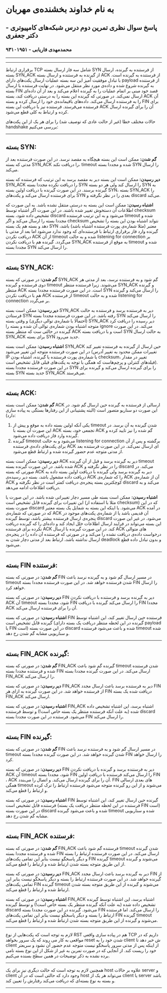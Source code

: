 # به نام خداوند بخشنده‌ی مهربان
## پاسخ سوال نظری تمرین دوم درس شبکه‌های کامپیوتری - دکتر جعفری
### محمدمهدی فاریابی - ۹۳۱۰۱۹۵۱

---

---
برقراری ارتباط TCP شامل سه فاز ارسال بسته‌ SYN از فرستنده به گیرنده، ارسال بسته‌ SYN_ACK از گیرنده به فرستنده و ارسال بسته‌ ACK از فرستنده به گیرنده است. با تبادل موفقیت آمیز این سه بسته‌ عملیات ارسال پکت‌های دارای payload از فرستنده به گیرنده شروع شده و داده‌ی مورد نظر منتقل می‌شود. در نهایت فرستنده با ارسال بسته‌ FIN قصد خود مبنی بر اتمام عملیات را به گیرنده اعلام می‌کند و بعد از آن داده‌ای ارسال نمی‌کند. در صورتی که گیرنده این بسته‌ را به درستی دریافت کند، بسته‌ ACK آن را به فرستنده ارسال می‌کند. داده‌های باقیمانده‌ی خود را ارسال کرده و بسته‌ FIN برای فرستنده می‌فرستد. فرستنده نیز با دریافت این بسته‌ ACK آن را برای گیرنده ارسال کرده و ارتباط به کلی قطع می‌شود.

حالات مختلف خطا (غیر از حالت عادی که توصیف شد) را برای هر یک از این پکت‌های handshake بررسی می‌کنیم:

---

## بسته‌ SYN:
 
**گم شدن:** ممکن است این بسته‌ هیچگاه به مقصد نرسد. در این صورت فرستنده بعد از مدتی که بسته‌ SYN_ACK را دریافت نکند، timeout شده و مجددا بسته‌ SYN را ارسال می‌کند.

**دیر رسیدن:** ممکن است این بسته‌ دیر به مقصد برسد به این ترتیب که فرستنده که بسته‌ SYN_ACK را دریافت نکرده مجددا بسته‌ SYN را ارسال کند ولی هر دو بسته‌ SYN به گیرنده برسند. در این صورت گیرنده با دریافت اولین بسته‌ SYN، بسته‌ SYN_ACK را برای فرستنده ارسال می‌کند و پکت‌های SYN بعدی را در نظر نگرفته و discard می‌کند.

**اشتباه رسیدن:** ممکن است این بسته‌ به درستی منتقل نشده باشد. به این صورت که اطلاعات آن دستخوش تغییر شده باشند. در این صورت اگر اشتباه توسط checksum تشخیص داده شود، بسته‌ discard می‌شود و به این ترتیب فرستنده timeout شده و مجددا بسته‌ را ارسال می‌کند و اگر checksum نتواند اشتباه بودن این بسته‌ را تشخیص دهد و بسته‌ هم یک بسته‌ SYN معتبر (مثلا شماره‌ی پورت فرستنده اشتباه باشد) باشد، گیرنده وارد فاز برقراری ارتباط با فرستنده‌ای که وجود ندارد می‌شود اما بعد از مدتی با دریافت نکردن ACK از آن timeout شده و به حالت listening for connection بر می‌گردد. گیرنده هم با دریافت نکردن SYN_ACK به موقع از فرستنده timeout شده و مجددا بسته‌ SYN را ارسال می‌کند.

---

## بسته‌ SYN_ACK: 

**گم شدن:** در صورتی که بسته‌ SYN_ACK گم شود و به فرستنده نرسد، بعد از مدتی هر دوی فرستنده و گیرنده timeout  می‌شوند. زیرا فرستنده منتظر SYN_ACK و گیرنده منتظر ACK است. در این صورت فرستنده مجددا بسته‌ SYN را ارسال می‌کند و گیرنده هم با دریافت نکردن ACK از فرستنده timeout شده و به حالت listening for connection بر می‌گردد.

**دیر رسیدن:** ممکن است بسته‌ SYN_ACK دیر به فرستنده برسد و فرستنده به حالت فرستادن SYN رفته باشد. در این صورت فرستنده مجددا بسته‌ SYN را ارسال می‌کند (احتمالا با شماره‌ی توالی دیگری) و وقتی بسته‌ SYN_ACK دیر رسیده را دریافت کرد متوجه اشتباه بودن شماره‌ی توالی آن شده و بسته‌ را ignore می‌کند. در این صورت گیرنده در حالتی ست که منتظر بسته‌ ACK است و با دریافت بسته‌ SYN به حالت ارسال SYN_ACK برای بسته‌ SYN جدید می‌رود.

**اشتباه رسیدن:** ممکن است بسته‌ SYN_ACK حین ارسال از گیرنده به فرستنده تغییر کند در این صورت فرستنده متوجه این تغییر می‌شود (تغییرات ممکن محدود به تغییر آدرس IP یا شماره‌ی پورت فرستنده یا گیرنده، اشتباه بودن checksum، تغییر در مقدار فیلدهای کنترلی و پرچم‌هاست که همگی با توجه به پکت‌های قبلی قابل تشخیص است). در این صورت فرستنده مجددا بسته‌ SYN را برای گیرنده ارسال می‌کند و گیرنده برای بسته‌ SYN جدید بسته‌ SYN_ACK می‌فرستد.

---

## بسته‌ ACK: 

**گم شدن:** ممکن است بسته‌ ACK ارسالی از فرستنده به گیرنده حین ارسال گم شود. در این صورت دو سناریو متصور است (البته پشتیبانی از این رفتارها بستگی به پیاده سازی دارد):
1.	یکی آنکه اولین بسته‌ داده به موقع و پیش از timeout شدن گیرنده به آن برسد. در این صورت آن بسته‌ با ACK تجمعی خود، بسته‌ ACK گم شده را نیز تایید کرده و گیرنده وارد فاز دریافت داده می‌شود.
2.	گیرنده timeout می‌شود و به حالت listening for connection برگشته و پس از آن برای پکت‌های داده‌ی فرستنده ACK ای ارسال نمی‌کند. در این صورت فرستنده بعد از مدتی متوجه عدم حضور گیرنده شده و ارتباط قطع می‌شود.


**دیر رسیدن:** ممکن است بسته‌ ACK دیر به گیرنده برسد و قبل از آن گیرنده timeout  شده باشد. در این صورت گیرنده بسته‌ ACK را در نظر نگرفته و discard می‌کند. در صورتی که بسته‌ ACK دیر به گیرنده برسد ولی گیرنده با دریافت اولین بسته‌ داده به دریافت داده مشغول باشد، بسته‌ دیر رسیده‌ی ACK را که شماره‌ی ACK آن از شماره‌ی ACK کوچکترین بسته‌ پنجره‌ی دریافت کمتر است در نظر نگرفته و discard می‌کند و به دریافت اطلاعات ادامه می‌دهد.

**اشتباه رسیدن:** ممکن است بسته‌ طی مسیر دچار تغییراتی شده باشد. در این صورت یا این تغییرات برای گیرنده قابل تشخیص است (مثلا با استفاده از checksum) که در این صورت بسته‌ discard می‌شود. یا اینکه این بسته‌ به شمایل یک بسته‌ معتبر ACK در آمده که در صورتی که شماره‌ی ACK آن قدیمی باشد یا از شماره‌ی  پکت‌های موجود در پنجره‌ی ارسال فرستنده بیشتر باشد، توسط گیرنده discard می‌شود. در غیر این صورت این بسته‌ می‌تواند در فرایند ارسال اطلاعات خلل ایجاد کند و داده‌ای را که گیرنده دریافت نکرده برای فرستنده ACK کند. در این صورت گیرنده با ارسال ACK های متوالی درخواست داده‌ی دریافت نشده را می‌کند و در صورتی که فرستنده آن داده را در پنجره‌ی ارسال نداشته باشد، ارتباط بعد از مدتی دچار شدن به deadlock و بدون تبادل داده قطع می‌شود. 

---

## بسته‌ FIN فرستنده: 

**گم شدن:** در صورتی که بسته‌ FIN در مسیر ارسال گم شود و به گیرنده نرسد باعث timeout شدن فرستنده خواهد شد. در این صورت فرستنده مجددا بسته‌ FIN را ارسال خواهد کرد.

**دیر رسیدن:** در صورتی که بسته‌ FIN دیر به گیرنده برسد و فرستنده با دریافت نکردن ACK آن timeout شود، مجددا بسته‌ FIN را ارسال می‌کند گیرنده با دریافت FIN مجددا ACK آن را برای فرستنده ارسال می‌کند.

**اشتباه رسیدن:** در صورتی که بسته‌ FIN فرستنده حین ارسال تغییر کند، این اشتباه توسط گیرنده قابل تشخیص است (گیرنده در این لحظه منتظر دریافت یک بسته‌ دارای payload یا FIN است) در این صورت بسته‌ discard شده و باعث می‌شود فرستنده timeout شده و سناریویی مشابه گم شدن رخ دهد.

---

## بسته‌ FIN_ACK گیرنده: 

**گم شدن:** در صورتی که بسته‌ FIN_ACK گیرنده گم شود باعث timeout شدن فرستنده شده و فرستنده مجددا بسته‌ FIN ارسال می‌کند. در این صورت گیرنده مجددا بسته‌ FIN_ACK را ارسال می‌کند.

**دیر رسیدن:** در صورتی که بسته‌ FIN_ACK دیر به فرستنده برسد باعث ارسال مجدد FIN از فرستنده خواهد شد. در این صورت گیرنده به ازای هر FIN دریافت شده یک بسته‌ FIN_ACK ارسال می‌کند.

**اشتباه رسیدن:** در صورتی که بسته‌ FIN_ACK اشتباه برسد، این اشتباه تشخیص داده شده (به علت آنکه فرستنده منتظر یک بسته‌ خاص است!) و توسط فرستنده discard  می‌شود. فرستنده در این صورت مجددا بسته‌ FIN را ارسال می‌کند.

---

## بسته‌ FIN گیرنده: 

**گم شدن:** در صورتی که بسته‌ FIN در مسیر ارسال گم شود و به فرستنده نرسد باعث timeout شدن گیرنده خواهد شد. در این صورت گیرنده مجددا بسته‌ FIN را ارسال خواهد کرد.

**دیر رسیدن:** در صورتی که بسته‌ FIN دیر به فرستنده برسد و گیرنده با دریافت نکردن ACK آن timeout شود، مجددا بسته‌ FIN را ارسال می‌کند فرستنده با دریافت اولین FIN ، ACK آن را برای گیرنده ارسال می‌کند. و اتصال را می‌بندد. FIN های بعدی ارسالی همگی timeout می‌شوند و از این رو گیرنده متوجه می‌شود فرستنده ارتباط را ترک کرده و ارتباط را قطع می‌کند.

**اشتباه رسیدن:** در صورتی که بسته‌ FIN گیرنده حین ارسال تغییر کند، این اشتباه توسط فرستنده قابل تشخیص است (فرستنده در این لحظه منتظر دریافت یک بسته‌ FIN است) در این صورت بسته‌ discard شده و باعث می‌شود گیرنده timeout شده و سناریویی مشابه گم شدن رخ دهد.

---

## بسته‌ FIN_ACK فرستنده:

**گم شدن:** در صورتی که بسته‌ FIN_ACK فرستنده گم شود باعث timeout شدن گیرنده شده و فرستنده مجددا بسته‌ FIN ارسال می‌کند. در این صورت فرستنده ارتباط را بسته و دیگر پاسخگو نیست بنابر این تمامی پکت‌های FIN گیرنده timeout می‌شوند و گیرنده از این طریق متوجه بسته شدن ارتباط شده و ارتباط را قطع می‌کند.

**دیر رسیدن:** در صورتی که بسته‌ FIN_ACK دیر به گیرنده برسد باعث ارسال مجدد FIN از گیرنده خواهد شد. در این صورت فرستنده ارتباط را بسته و دیگر پاسخگو نیست بنابر این تمامی پکت‌های FIN گیرنده timeout می‌شوند و گیرنده از این طریق متوجه بسته شدن ارتباط شده و ارتباط را قطع می‌کند.

**اشتباه رسیدن:** در صورتی که بسته‌ FIN_ACK اشتباه برسد، این اشتباه توسط گیرنده تشخیص داده شده (به علت آنکه گیرنده منتظر یک بسته‌ خاص است!) و توسط گیرنده discard  می‌شود. گیرنده در این صورت مجددا بسته‌ FIN را ارسال می‌کند. اما فرستنده ارتباط را بسته و دیگر پاسخگو نیست بنابر این تمامی پکت‌های FIN گیرنده timeout می‌شوند و گیرنده از این طریق متوجه بسته شدن ارتباط شده و ارتباط را قطع می‌کند.

---

لازم به توجه است که پکت‌هایی از نوع  RST هم در پیاده سازی واقعی TCP داریم که در مواقعی به کار می روند که یک سرور بخواهد reset شدن خود را به client ش خبر دهد تا client از اینکه پس از مدتی سرور پاسخگو نیست متوجه عدم حضور آن نشود و سریعتر خود را ریست کند. از آنجایی که در صورت تمرین به غیر از شکل از این نوع بسته‌ نامی برده نشده به ذکر توضیحات در همین سطح بسنده می‌کنیم.

---

همچنین لازم به توجه است که حالت دیگری نیز برای یک host علاوه بر حالات server و client وجود دارد که حالتی است که در آن host می‌تواند هر یک از client یا server باشد و بسته به نوع بسته‌ای که دریافت می‌کند رفتارش را تعیین کند.

---